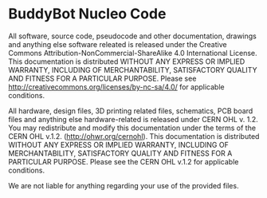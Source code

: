 # BuddyBot Nucleo Code

All software, source code, pseudocode and other documentation, drawings and anything else software releated is released under the Creative Commons Attribution-NonCommercial-ShareAlike 4.0 International License.  This documentation is distributed WITHOUT ANY EXPRESS OR IMPLIED WARRANTY, INCLUDING OF MERCHANTABILITY, SATISFACTORY QUALITY AND FITNESS FOR A PARTICULAR PURPOSE.  Please see http://creativecommons.org/licenses/by-nc-sa/4.0/ for applicable conditions.

All hardware, design files, 3D printing related files, schematics, PCB board files and anything else hardware-related is released under CERN OHL v. 1.2.  You may redistribute and modify this documentation under the terms of the CERN OHL v.1.2. (http://ohwr.org/cernohl). This documentation is distributed WITHOUT ANY EXPRESS OR IMPLIED WARRANTY, INCLUDING OF MERCHANTABILITY, SATISFACTORY QUALITY AND FITNESS FOR A PARTICULAR PURPOSE. Please see the CERN OHL v.1.2 for applicable conditions.

We are not liable for anything regarding your use of the provided files.
